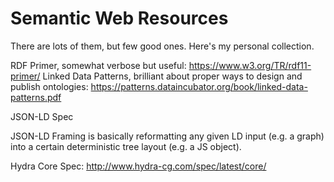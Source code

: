 # Semantic Web Resources

There are lots of them, but few good ones. Here's my personal collection.

RDF Primer, somewhat verbose but useful: https://www.w3.org/TR/rdf11-primer/
Linked Data Patterns, brilliant about proper ways to design and publish ontologies: https://patterns.dataincubator.org/book/linked-data-patterns.pdf

JSON-LD Spec

JSON-LD Framing is basically reformatting any given LD input (e.g. a graph) into a certain deterministic tree layout (e.g. a JS object).

Hydra Core Spec: http://www.hydra-cg.com/spec/latest/core/

